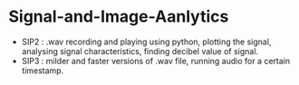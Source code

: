 # Signal-and-Image-Aanlytics
- SIP2 : .wav recording and playing using python, plotting the signal, analysing signal characteristics, finding decibel value of signal.
- SIP3 : milder and faster versions of .wav file, running audio for a certain timestamp.
